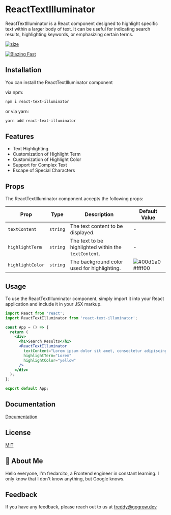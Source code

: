 # ReactTextIlluminator

ReactTextIlluminator is a React component designed to highlight specific text within a larger body of text. It can be useful for indicating search results, highlighting keywords, or emphasizing certain terms.

[![size](https://img.shields.io/bundlephobia/minzip/react-text-illuminator?style=for-the-badge)](https://bundlephobia.com/package/react-text-illuminator)

[![Blazing Fast](https://badgen.now.sh/badge/SPEED/BLAZING%20%F0%9F%94%A5/green)](https://npm.im/react-text-illuminator)

## Installation

You can install the ReactTextIlluminator component

via npm:

```bash
npm i react-text-illuminator
```

or via yarn:

```bash
yarn add react-text-illuminator
```

## Features

- Text Highlighting
- Customization of Highlight Term
- Customization of Highlight Color
- Support for Complex Text
- Escape of Special Characters

## Props

The ReactTextIlluminator component accepts the following props:

| Prop             | Type     | Description                                          | Default Value                                                    |
| ---------------- | -------- | ---------------------------------------------------- | ---------------------------------------------------------------- |
| `textContent`    | `string` | The text content to be displayed.                    | -                                                                |
| `highlightTerm`  | `string` | The text to be highlighted within the `textContent`. | -                                                                |
| `highlightColor` | `string` | The background color used for highlighting.          | ![#00d1a0](https://via.placeholder.com/10/ffff00?text=+) #ffff00 |  |

## Usage

To use the ReactTextIlluminator component, simply import it into your React application and include it in your JSX markup.

```jsx
import React from 'react';
import ReactTextIlluminator from 'react-text-illuminator';

const App = () => {
  return (
    <div>
      <h1>Search Results</h1>
      <ReactTextIlluminator
        textContent="Lorem ipsum dolor sit amet, consectetur adipiscing elit."
        highlightTerm="Lorem"
        highlightColor="yellow"
      />
    </div>
  );
};

export default App;
```

## Documentation

[Documentation](https://github.com/fredarcito/react-text-illuminator)

## License

[MIT](https://choosealicense.com/licenses/mit/)

## 🚀 About Me

Hello everyone, I'm fredarcito, a Frontend engineer in constant learning. I only know that I don't know anything, but Google knows.

## Feedback

If you have any feedback, please reach out to us at freddy@gogrow.dev
